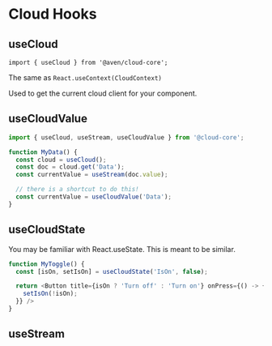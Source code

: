 # Cloud Hooks

## useCloud

`import { useCloud } from '@aven/cloud-core';`

The same as `React.useContext(CloudContext)`

Used to get the current cloud client for your component.

## useCloudValue

```js
import { useCloud, useStream, useCloudValue } from '@cloud-core';

function MyData() {
  const cloud = useCloud();
  const doc = cloud.get('Data');
  const currentValue = useStream(doc.value);

  // there is a shortcut to do this!
  const currentValue = useCloudValue('Data');
}
```

## useCloudState

You may be familiar with React.useState. This is meant to be similar.

```js
function MyToggle() {
  const [isOn, setIsOn] = useCloudState('IsOn', false);

  return <Button title={isOn ? 'Turn off' : 'Turn on'} onPress={() -> {
    setIsOn(!isOn);
  }} />
}

```

## useStream
